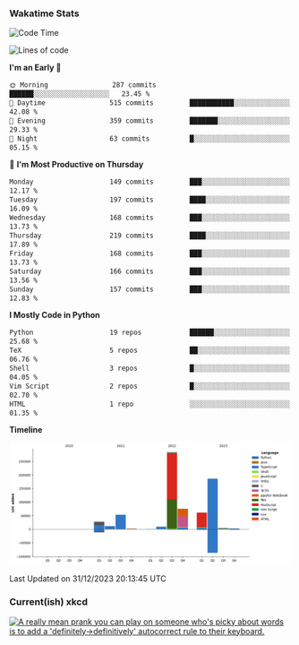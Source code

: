 ### Wakatime Stats
<!--START_SECTION:waka-->
![Code Time](http://img.shields.io/badge/Code%20Time-2%2C236%20hrs%201%20min-blue)

![Lines of code](https://img.shields.io/badge/From%20Hello%20World%20I%27ve%20Written-717.0%20thousand%20lines%20of%20code-blue)

**I'm an Early 🐤** 

```text
🌞 Morning                287 commits         ██████░░░░░░░░░░░░░░░░░░░   23.45 % 
🌆 Daytime                515 commits         ███████████░░░░░░░░░░░░░░   42.08 % 
🌃 Evening                359 commits         ███████░░░░░░░░░░░░░░░░░░   29.33 % 
🌙 Night                  63 commits          █░░░░░░░░░░░░░░░░░░░░░░░░   05.15 % 
```
📅 **I'm Most Productive on Thursday** 

```text
Monday                   149 commits         ███░░░░░░░░░░░░░░░░░░░░░░   12.17 % 
Tuesday                  197 commits         ████░░░░░░░░░░░░░░░░░░░░░   16.09 % 
Wednesday                168 commits         ███░░░░░░░░░░░░░░░░░░░░░░   13.73 % 
Thursday                 219 commits         ████░░░░░░░░░░░░░░░░░░░░░   17.89 % 
Friday                   168 commits         ███░░░░░░░░░░░░░░░░░░░░░░   13.73 % 
Saturday                 166 commits         ███░░░░░░░░░░░░░░░░░░░░░░   13.56 % 
Sunday                   157 commits         ███░░░░░░░░░░░░░░░░░░░░░░   12.83 % 
```


**I Mostly Code in Python** 

```text
Python                   19 repos            ██████░░░░░░░░░░░░░░░░░░░   25.68 % 
TeX                      5 repos             ██░░░░░░░░░░░░░░░░░░░░░░░   06.76 % 
Shell                    3 repos             █░░░░░░░░░░░░░░░░░░░░░░░░   04.05 % 
Vim Script               2 repos             █░░░░░░░░░░░░░░░░░░░░░░░░   02.70 % 
HTML                     1 repo              ░░░░░░░░░░░░░░░░░░░░░░░░░   01.35 % 
```



**Timeline**

![Lines of Code chart](https://raw.githubusercontent.com/joshuajeschek/joshuajeschek/main/assets/bar_graph.png)


 Last Updated on 31/12/2023 20:13:45 UTC
<!--END_SECTION:waka-->

### Current(ish) xkcd
<a id="xkcd-a" title="A really mean prank you can play on someone who's picky about words is to add a 'definitely->definitively' autocorrect rule to their keyboard." href="https://www.xkcd.com" target="_blank">
        <img align="center" id="xkcd-img" src="https://imgs.xkcd.com/comics/definitely.png" alt="A really mean prank you can play on someone who's picky about words is to add a 'definitely->definitively' autocorrect rule to their keyboard." height=300 />
</a>

